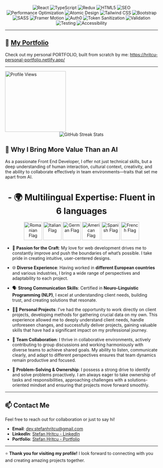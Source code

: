 <div align="center"> <img src="https://img.shields.io/badge/React-61DAFB?logo=react&logoColor=white&style=for-the-badge" alt="React"> <img src="https://img.shields.io/badge/TypeScript-3178C6?logo=typescript&logoColor=white&style=for-the-badge" alt="TypeScript"> <img src="https://img.shields.io/badge/Redux-764ABC?logo=redux&logoColor=white&style=for-the-badge" alt="Redux"> <img src="https://img.shields.io/badge/HTML5-E34F26?logo=html5&logoColor=white&style=for-the-badge" alt="HTML5"> <img src="https://img.shields.io/badge/SEO-008000?logo=google&logoColor=white&style=for-the-badge" alt="SEO"> <img src="https://img.shields.io/badge/Performance%20Optimization-FF4500?style=for-the-badge" alt="Performance Optimization"> <img src="https://img.shields.io/badge/Atomic%20Design-2F4F4F?style=for-the-badge" alt="Atomic Design"> <img src="https://img.shields.io/badge/Tailwind%20CSS-38B2AC?logo=tailwind-css&logoColor=white&style=for-the-badge" alt="Tailwind CSS"> <img src="https://img.shields.io/badge/Bootstrap-7952B3?logo=bootstrap&logoColor=white&style=for-the-badge" alt="Bootstrap"> <img src="https://img.shields.io/badge/SASS-CC6699?logo=sass&logoColor=white&style=for-the-badge" alt="SASS"> <img src="https://img.shields.io/badge/Framer%20Motion-F16164?logo=framer&logoColor=white&style=for-the-badge" alt="Framer Motion"> <img src="https://img.shields.io/badge/Auth0-EB5424?logo=auth0&logoColor=white&style=for-the-badge" alt="Auth0"> <img src="https://img.shields.io/badge/Security%20Tokens-8B0000?style=for-the-badge" alt="Token Sanitization"> <img src="https://img.shields.io/badge/Validation-FF4500?style=for-the-badge" alt="Validation"> <img src="https://img.shields.io/badge/Testing-46A2F1?logo=jest&logoColor=white&style=for-the-badge" alt="Testing"> <img src="https://img.shields.io/badge/Accessibility-A1C718?style=for-the-badge" alt="Accessibility"> </div>

---

## 🌟 [My Portfolio](#)  
Check out my personal PORTFOLIO, built from scratch by me:  https://hritcu-personal-portfolio.netlify.app/

---


  <img src="https://komarev.com/ghpvc/?username=stefanhritcu&label=Profile%20Views&color=blue&style=flat" alt="Profile Views" width="200" height="auto">



<div align="center">
  <img src="https://streak-stats.demolab.com/?user=stefanhritcu" alt="GitHub Streak Stats" />
</div>


## 🚀 Why I Bring More Value Than an AI  
As a passionate Front End Developer, I offer not just technical skills, but a deep understanding of human interaction, cultural context, creativity, and the ability to collaborate effectively in team environments—traits that set me apart from AI.

<div align="center" >
  <h1>- 🌍 Multilingual Expertise: Fluent in 6 languages</h1>
  <p>
    <img src="https://flagcdn.com/w320/ro.png" width="60" height="auto" alt="Romanian Flag">
    <img src="https://flagcdn.com/w320/it.png" width="60" height="auto" alt="Italian Flag">
    <img src="https://flagcdn.com/w320/de.png" width="60" height="auto" alt="German Flag">
    <img src="https://flagcdn.com/w320/us.png" width="60" height="auto" alt="American Flag">
    <img src="https://flagcdn.com/w320/es.png" width="60" height="auto" alt="Spanish Flag">
    <img src="https://flagcdn.com/w320/fr.png" width="60" height="auto" alt="French Flag">
  </p>
</div>


- 💖 **Passion for the Craft**: My love for web development drives me to constantly improve and push the boundaries of what’s possible. I take pride in creating intuitive, user-centered designs.

- 🌐 **Diverse Experience**: Having worked in **different European countries** and various industries, I bring a wide range of perspectives and adaptability to each project.

- 🗣 **Strong Communication Skills**: Certified in **Neuro-Linguistic Programming (NLP)**, I excel at understanding client needs, building trust, and creating solutions that resonate.

- 👨‍💻 **Personal Projects**: I’ve had the opportunity to work directly on client projects, developing methods for gathering crucial data on my own. This experience allowed me to deeply understand client needs, handle unforeseen changes, and successfully deliver projects, gaining valuable skills that have had a significant impact on my professional journey.

- 🤝 **Team Collaboration**: I thrive in collaborative environments, actively contributing to group discussions and working harmoniously with diverse teams to achieve shared goals. My ability to listen, communicate clearly, and adapt to different perspectives ensures that team dynamics remain productive and focused.

- 🧩 **Problem-Solving & Ownership**: I possess a strong drive to identify and solve problems proactively. I am always eager to take ownership of tasks and responsibilities, approaching challenges with a solutions-oriented mindset and ensuring that projects move forward smoothly.


---


## 📫 Contact Me
Feel free to reach out for collaboration or just to say hi!

- **Email**: [dev.stefanhritcu@gmail.com](mailto:dev.stefanhritcu@gmail.com)
- **LinkedIn**: [Stefan Hritcu - LinkedIn](https://www.linkedin.com/in/stefan-florian-hritcu-ba615431b/)
- **Portfolio**: [Stefan Hritcu - Portfolio](https://hritcu-personal-portfolio.netlify.app/)

---

⭐ **Thank you for visiting my profile!** I look forward to connecting with you and creating amazing projects together.
